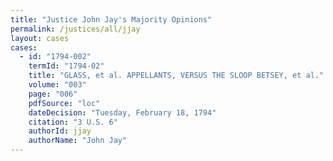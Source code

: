 ```yaml
---
title: "Justice John Jay's Majority Opinions"
permalink: /justices/all/jjay
layout: cases
cases:
  - id: "1794-002"
    termId: "1794-02"
    title: "GLASS, et al. APPELLANTS, VERSUS THE SLOOP BETSEY, et al."
    volume: "003"
    page: "006"
    pdfSource: "loc"
    dateDecision: "Tuesday, February 18, 1794"
    citation: "3 U.S. 6"
    authorId: jjay
    authorName: "John Jay"
---
```

